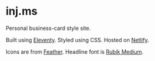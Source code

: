 # inj.ms

Personal business-card style site.

Built using [Eleventy](https://11ty.dev/). Styled using CSS. Hosted on [Netlify](http://netlify.com/).

Icons are from [Feather](https://feathericons.com/). Headline font is [Rubik Medium](https://fonts.google.com/specimen/Rubik).
